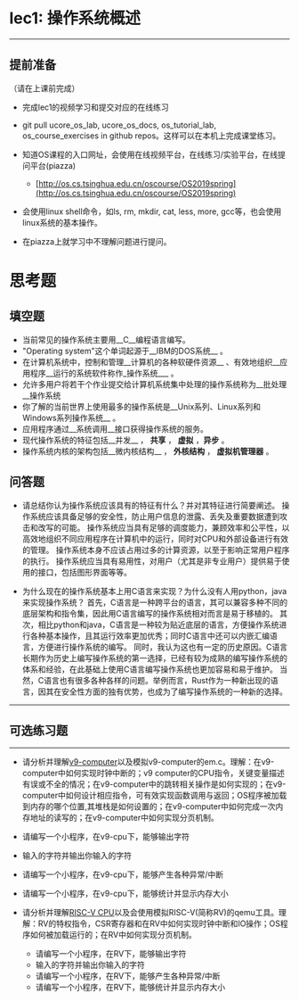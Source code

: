 # lec1: 操作系统概述

---

## **提前准备**

（请在上课前完成）

* 完成lec1的视频学习和提交对应的在线练习
* git pull ucore\_os\_lab, ucore\_os\_docs, os\_tutorial\_lab, os\_course\_exercises in github repos。这样可以在本机上完成课堂练习。
* 知道OS课程的入口网址，会使用在线视频平台，在线练习/实验平台，在线提问平台\(piazza\)
  * [http://os.cs.tsinghua.edu.cn/oscourse/OS2019spring](http://os.cs.tsinghua.edu.cn/oscourse/OS2019spring)


* 会使用linux shell命令，如ls, rm, mkdir, cat, less, more, gcc等，也会使用linux系统的基本操作。
* 在piazza上就学习中不理解问题进行提问。



# 思考题

## 填空题

* 当前常见的操作系统主要用__C__编程语言编写。
* "Operating system"这个单词起源于__IBM的DOS系统__ 。
* 在计算机系统中，控制和管理__计算机的各种软硬件资源__ 、有效地组织__应用程序__运行的系统软件称作_操作系统___ 。
* 允许多用户将若干个作业提交给计算机系统集中处理的操作系统称为__批处理__操作系统
* 你了解的当前世界上使用最多的操作系统是__Unix系列、Linux系列和Windows系列操作系统__ 。
* 应用程序通过__系统调用__接口获得操作系统的服务。
* 现代操作系统的特征包括__并发__ ， __共享__ ， __虚拟__ ，__异步__ 。
* 操作系统内核的架构包括__微内核结构__ ， __外核结构__ ， __虚拟机管理器__ 。


## 问答题

- 请总结你认为操作系统应该具有的特征有什么？并对其特征进行简要阐述。
操作系统应该具备足够的安全性，防止用户信息的泄露、丢失及重要数据遭到攻击和改写的可能。
操作系统应当具有足够的调度能力，兼顾效率和公平性，以高效地组织不同应用程序在计算机中的运行，同时对CPU和外部设备进行有效的管理。
操作系统本身不应该占用过多的计算资源，以至于影响正常用户程序的执行。
操作系统应当具有易用性，对用户（尤其是非专业用户）提供易于使用的接口，包括图形界面等等。

- 为什么现在的操作系统基本上用C语言来实现？为什么没有人用python，java来实现操作系统？
首先，C语言是一种跨平台的语言，其可以兼容多种不同的底层架构和指令集，因此用C语言编写的操作系统相对而言是易于移植的。
其次，相比python和java，C语言是一种较为贴近底层的语言，方便操作系统进行各种基本操作，且其运行效率更加优秀；同时C语言中还可以内嵌汇编语言，方便进行操作系统的编写。
同时，我认为这也有一定的历史原因。C语言长期作为历史上编写操作系统的第一选择，已经有较为成熟的编写操作系统的体系和经验，在此基础上使用C语言编写操作系统也更加容易和易于维护。
当然，C语言也有很多各种各样的问题。举例而言，Rust作为一种新出现的语言，因其在安全性方面的独有优势，也成为了编写操作系统的一种新的选择。

---

## 可选练习题

---

- 请分析并理解[v9\-computer](https://github.com/chyyuu/os_tutorial_lab/blob/master/v9_computer/docs/v9_computer.md)以及模拟v9\-computer的em.c。理解：在v9\-computer中如何实现时钟中断的；v9 computer的CPU指令，关键变量描述有误或不全的情况；在v9\-computer中的跳转相关操作是如何实现的；在v9\-computer中如何设计相应指令，可有效实现函数调用与返回；OS程序被加载到内存的哪个位置,其堆栈是如何设置的；在v9\-computer中如何完成一次内存地址的读写的；在v9\-computer中如何实现分页机制。


- 请编写一个小程序，在v9-cpu下，能够输出字符


- 输入的字符并输出你输入的字符


- 请编写一个小程序，在v9-cpu下，能够产生各种异常/中断


- 请编写一个小程序，在v9-cpu下，能够统计并显示内存大小



- 请分析并理解[RISC-V CPU](http://www.riscvbook.com/chinese/)以及会使用模拟RISC\-V(简称RV)的qemu工具。理解：RV的特权指令，CSR寄存器和在RV中如何实现时钟中断和IO操作；OS程序如何被加载运行的；在RV中如何实现分页机制。
  - 请编写一个小程序，在RV下，能够输出字符
  - 输入的字符并输出你输入的字符
  - 请编写一个小程序，在RV下，能够产生各种异常/中断
  - 请编写一个小程序，在RV下，能够统计并显示内存大小
